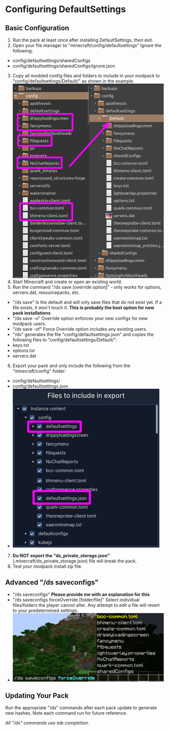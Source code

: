 # Configuring DefaultSettings
## Basic Configuration
1. Run the pack at least once after installing DefaultSettings, then exit.
2. Open your file manager to "minecraft/config/defaultsettings" Ignore the following:
- config/defaultsettings/sharedConfigs
- config/defaultsettings/sharedConfigs/ignore.json
3. Copy all modded config files and folders to include in your modpack to "config/defaultsettings/Default/" as shown in the example. ![](./images/defaultSettingsFolders.png)
4. Start Minecraft and create or open an existing world.
5. Run the command "/ds save [override option]" - only works for options, servers.dat, resourcepacks, etc.
- "/ds save" Is the default and will only save files that do not exist yet. If a file exists, it won't touch it. **This is probably the best option for new pack installations**
- "/ds save -o" Override option enforces your new configs for new modpack users.
- "/ds save -of" Force Override option includes any existing users.
- "/ds" generates the file "config/defaultsettings.json" and copies the following files to "config/defaultsettings/Default/":
- keys.txt
- options.txt
- servers.dat
6. Export your pack and only include the following from the "minecraft/config" folder:
- config/defaultsettings/
- config/defaultsettings.json
- ![](./images/defaultSettingsExport.png)
7. **Do NOT export the "ds_private_storage.json"** (.minecraft/ds_private_storage.json) file will break the pack.
8. Test your modpack install zip file.

## Advanced "/ds saveconfigs"
- "/ds saveconfigs" **Please provide me with an explanation for this**
- "/ds saveconfigs forceOverride [folder/file]" Select individual files/folders the player cannot alter. Any attempt to edit a file will revert to your predetermined settings.
- ![](./images/ds_saveconfigs-fo-arg.png)

## Updating Your Pack
Run the appropriate "/ds" commands after each pack update to generate new hashes. Note each command run for future reference.

*All "/ds" commands use tab completion.*